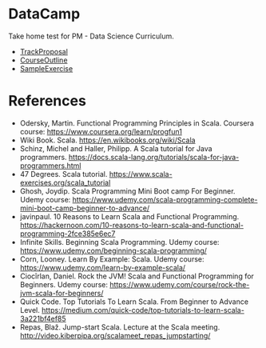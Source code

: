 # DataCamp
Take home test for PM - Data Science Curriculum.

* [TrackProposal](./TrackProposal.md)
* [CourseOutline](./CourseOutline.md)
* [SampleExercise](./SampleExercise.md)

# References
* Odersky, Martin. Functional Programming Principles in Scala. Coursera course: https://www.coursera.org/learn/progfun1
* Wiki Book. Scala. https://en.wikibooks.org/wiki/Scala
* Schinz, Michel and Haller, Philipp. A Scala tutorial for Java programmers. https://docs.scala-lang.org/tutorials/scala-for-java-programmers.html
* 47 Degrees. Scala tutorial. https://www.scala-exercises.org/scala_tutorial
* Ghosh, Joydip. Scala Programming Mini Boot camp For Beginner. Udemy course: https://www.udemy.com/scala-programming-complete-mini-boot-camp-beginner-to-advance/
* javinpaul. 10 Reasons to Learn Scala and Functional Programming. https://hackernoon.com/10-reasons-to-learn-scala-and-functional-programming-2fce385e6ec7
* Infinite Skills. Beginning Scala Programming. Udemy course: https://www.udemy.com/beginning-scala-programming/
* Corn, Looney. Learn By Example: Scala. Udemy course: https://www.udemy.com/learn-by-example-scala/
* Ciocîrlan, Daniel. Rock the JVM! Scala and Functional Programming for Beginners. Udemy course: https://www.udemy.com/course/rock-the-jvm-scala-for-beginners/
* Quick Code. Top Tutorials To Learn Scala. From Beginner to Advance Level. https://medium.com/quick-code/top-tutorials-to-learn-scala-3a221bf4ef85
* Repas, Blaž. Jump-start Scala. Lecture at the Scala meeting. http://video.kiberpipa.org/scalameet_repas_jumpstarting/
